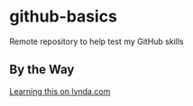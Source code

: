 # github-basics
Remote repository to help test my GitHub skills
## By the Way
[Learning this on lynda.com](http://www.lynda.com)
